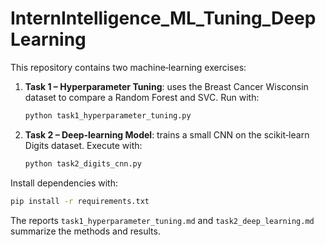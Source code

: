 # InternIntelligence_ML_Tuning_DeepLearning

This repository contains two machine‑learning exercises:

1. **Task 1 – Hyperparameter Tuning**: uses the Breast Cancer Wisconsin dataset to compare a Random Forest and SVC. Run with:
   ```bash
   python task1_hyperparameter_tuning.py
   ```
2. **Task 2 – Deep‑learning Model**: trains a small CNN on the scikit‑learn Digits dataset. Execute with:
   ```bash
   python task2_digits_cnn.py
   ```

Install dependencies with:
```bash
pip install -r requirements.txt
```

The reports `task1_hyperparameter_tuning.md` and `task2_deep_learning.md` summarize the methods and results.
